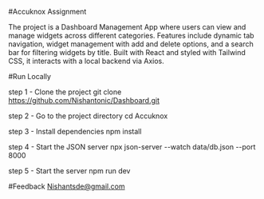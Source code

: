 #Accuknox Assignment

The project is a Dashboard Management App where users can view and manage widgets across different categories. Features include dynamic tab navigation, widget management with add and delete options, and a search bar for filtering widgets by title. Built with React and styled with Tailwind CSS, it interacts with a local backend via Axios.

#Run Locally 

step 1 - Clone the project
         git clone https://github.com/Nishantonic/Dashboard.git

step 2 - Go to the project directory
         cd Accuknox
  
step 3 - Install dependencies
         npm install

step 4 - Start the JSON server
         npx json-server --watch  data/db.json --port 8000
  
step 5 - Start the server
         npm run dev
  
#Feedback
Nishantsde@gmail.com
